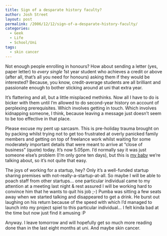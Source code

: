 ```yaml
---
title: Sign of a desparate history faculty?
author: Josh Street
layout: post
permalink: /2006/12/12/sign-of-a-desparate-history-faculty/
categories:
  - Geek
  - Life
  - School/Uni
tags:
  - skin cancer
---
```

Not enough people enrolling in honours? How about sending a letter (yes, paper letter) to *every single* 1st year student who achieves a credit or above (after all, that&#8217;s all you need for honours) asking them if they would be interested? Because, you know, credit-average students are all brilliant and passionate enough to bother sticking around at uni that extra year.

It&#8217;s flattering and all, but a little misplaced methinks. Now all I have to do is bicker with them until I&#8217;m allowed to do second-year history on account of perplexing prerequisites. Which involves getting in touch. Which involves kidnapping someone, I think, because leaving a message just doesn&#8217;t seem to be too effective in that place.

Please excuse my pent up sarcasm. This is pre-holiday trauma brought on by packing whilst trying not to get too frustrated at overly panicked family members and getting on top of freelance work whilst waiting for some moderately important details that were meant to arrive at &#8220;close of business&#8221; (quote) today. It&#8217;s now 5.05pm. I&#8217;d normally say it was just someone else&#8217;s problem (I&#8217;m only gone ten days), but this is [my baby][1] we&#8217;re talking about, so it&#8217;s not quite that easy.

The joys of working for a startup, hey? Only it&#8217;s a well-funded startup sharing premises with not-really-a-startup-at-all. So maybe I will be able to poach staff from other startups&#8230; one particular individual came to my attention at a meeting last night & rest assured I will be working hard to convince him that he wants to quit his job ;-) Pumba was sitting a few seats away when we started talking and disappeared to get a drink. He burst out laughing on his return because of the speed with which I&#8217;d managed to launch into my project spiel to this particular individual&#8230; I felt kinda bad at the time but now just find it amusing :P

Anyway. I leave tomorrow and will hopefully get so much more reading done than in the last eight months at uni. And maybe skin cancer.

 [1]: http://cyaida.com/